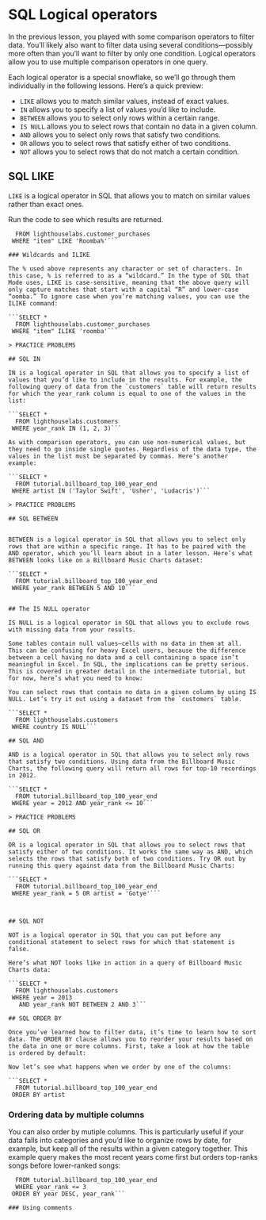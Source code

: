 # SQL Logical operators

In the previous lesson, you played with some comparison operators to filter data. You’ll likely also want to filter data using several conditions—possibly more often than you’ll want to filter by only one condition. Logical operators allow you to use multiple comparison operators in one query.

Each logical operator is a special snowflake, so we’ll go through them individually in the following lessons. Here’s a quick preview:

- `LIKE` allows you to match similar values, instead of exact values.
- `IN` allows you to specify a list of values you’d like to include.
- `BETWEEN` allows you to select only rows within a certain range.
- `IS NULL` allows you to select rows that contain no data in a given column.
- `AND` allows you to select only rows that satisfy two conditions.
- `OR` allows you to select rows that satisfy either of two conditions.
- `NOT` allows you to select rows that do not match a certain condition.

## SQL LIKE

`LIKE` is a logical operator in SQL that allows you to match on similar values rather than exact ones.

Run the code to see which results are returned.

```SELECT *
  FROM lighthouselabs.customer_purchases
 WHERE "item" LIKE 'Roomba%'```

### Wildcards and ILIKE

The % used above represents any character or set of characters. In this case, % is referred to as a “wildcard.” In the type of SQL that Mode uses, LIKE is case-sensitive, meaning that the above query will only capture matches that start with a capital “R” and lower-case “oomba.” To ignore case when you’re matching values, you can use the ILIKE command:

```SELECT *
  FROM lighthouselabs.customer_purchases
 WHERE "item" ILIKE 'roomba'```

> PRACTICE PROBLEMS

## SQL IN

IN is a logical operator in SQL that allows you to specify a list of values that you’d like to include in the results. For example, the following query of data from the `customers` table will return results for which the year_rank column is equal to one of the values in the list:

```SELECT *
  FROM lighthouselabs.customers
 WHERE year_rank IN (1, 2, 3)```

As with comparison operators, you can use non-numerical values, but they need to go inside single quotes. Regardless of the data type, the values in the list must be separated by commas. Here’s another example:

```SELECT *
  FROM tutorial.billboard_top_100_year_end
 WHERE artist IN ('Taylor Swift', 'Usher', 'Ludacris')```

> PRACTICE PROBLEMS

## SQL BETWEEN


BETWEEN is a logical operator in SQL that allows you to select only rows that are within a specific range. It has to be paired with the AND operator, which you’ll learn about in a later lesson. Here’s what BETWEEN looks like on a Billboard Music Charts dataset:

```SELECT *
  FROM tutorial.billboard_top_100_year_end
 WHERE year_rank BETWEEN 5 AND 10```


## The IS NULL operator

IS NULL is a logical operator in SQL that allows you to exclude rows with missing data from your results.

Some tables contain null values—cells with no data in them at all. This can be confusing for heavy Excel users, because the difference between a cell having no data and a cell containing a space isn’t meaningful in Excel. In SQL, the implications can be pretty serious. This is covered in greater detail in the intermediate tutorial, but for now, here’s what you need to know:

You can select rows that contain no data in a given column by using IS NULL. Let’s try it out using a dataset from the `customers` table.

```SELECT *
  FROM lighthouselabs.customers
 WHERE country IS NULL```

## SQL AND

AND is a logical operator in SQL that allows you to select only rows that satisfy two conditions. Using data from the Billboard Music Charts, the following query will return all rows for top-10 recordings in 2012.

```SELECT *
  FROM tutorial.billboard_top_100_year_end
 WHERE year = 2012 AND year_rank <= 10```

> PRACTICE PROBLEMS

## SQL OR

OR is a logical operator in SQL that allows you to select rows that satisfy either of two conditions. It works the same way as AND, which selects the rows that satisfy both of two conditions. Try OR out by running this query against data from the Billboard Music Charts:

```SELECT *
  FROM tutorial.billboard_top_100_year_end
 WHERE year_rank = 5 OR artist = 'Gotye'```



## SQL NOT

NOT is a logical operator in SQL that you can put before any conditional statement to select rows for which that statement is false.

Here’s what NOT looks like in action in a query of Billboard Music Charts data:

```SELECT *
  FROM lighthouselabs.customers
 WHERE year = 2013
   AND year_rank NOT BETWEEN 2 AND 3```

## SQL ORDER BY

Once you’ve learned how to filter data, it’s time to learn how to sort data. The ORDER BY clause allows you to reorder your results based on the data in one or more columns. First, take a look at how the table is ordered by default:

Now let’s see what happens when we order by one of the columns:

```SELECT *
  FROM tutorial.billboard_top_100_year_end
 ORDER BY artist
```

### Ordering data by multiple columns

You can also order by mutiple columns. This is particularly useful if your data falls into categories and you’d like to organize rows by date, for example, but keep all of the results within a given category together. This example query makes the most recent years come first but orders top-ranks songs before lower-ranked songs:

```SELECT *
  FROM tutorial.billboard_top_100_year_end
  WHERE year_rank <= 3
 ORDER BY year DESC, year_rank```

### Using comments


